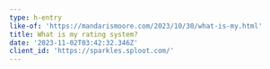 ```yaml
---
type: h-entry
like-of: 'https://mandarismoore.com/2023/10/30/what-is-my.html'
title: What is my rating system?
date: '2023-11-02T03:42:32.346Z'
client_id: 'https://sparkles.sploot.com/'
---
```


